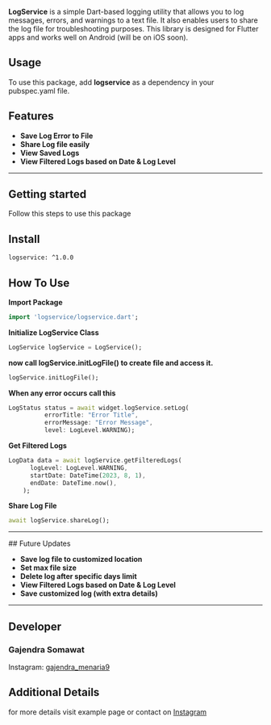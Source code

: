 <b>LogService</b> is a simple Dart-based logging utility that allows you to log messages, errors, and warnings to a text file. It also enables users to share the log file for troubleshooting purposes. This library is designed for Flutter apps and works well on Android (will be on iOS soon).

## Usage

To use this package, add <b>logservice</b> as a dependency in your pubspec.yaml file.

## Features

<ul>
<li><b>Save Log Error to File</b>
</li>
<li><b>Share Log file easily</b>
</li>
<li><b>View Saved Logs</b>
</li>
<li><b>View Filtered Logs based on Date & Log Level</b>
</li>
</ul>
<hr>

## Getting started

Follow this steps to use this package

## Install

```html
logservice: ^1.0.0
```

## How To Use
<b>Import Package</b>
```dart
import 'logservice/logservice.dart';
```

<b>Initialize LogService Class</b>
```dart 
LogService logService = LogService();
```
<b>now call logService.initLogFile() to create file and access it.</b>

```dart
logService.initLogFile();
```

<b>When any error occurs call this</b>

```dart
LogStatus status = await widget.logService.setLog(
          errorTitle: "Error Title",
          errorMessage: "Error Message",
          level: LogLevel.WARNING);
```
<B>Get Filtered Logs</B>
```dart
LogData data = await logService.getFilteredLogs(
      logLevel: LogLevel.WARNING,
      startDate: DateTime(2023, 8, 1),
      endDate: DateTime.now(),
    );

```
<b>Share Log File</b>
```dart
await logService.shareLog();
```




<hr>
## Future Updates
<ul>
<li><b>Save log file to customized location</b>
</li>
<li><b>Set max file size</b>
</li>
<li><b>Delete log after specific days limit</b>
</li>
<li><b>View Filtered Logs based on Date & Log Level</b>
</li>
<li><b>Save customized log (with extra details)</b>
</li>
</ul>
<hr>


## Developer

<H3>Gajendra Somawat</H3>
<p>Instagram: <a href="https://www.instagram.com/gajendra_menaria9">gajendra_menaria9</a></p>

## Additional Details

for more details visit example page or contact on <a href="https://www.instagram.com/gajendra_menaria9">Instagram</a>